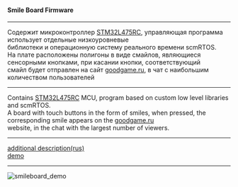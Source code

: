 #### Smile Board Firmware  
***  
Содержит микроконтроллер [STM32L475RC](https://www.st.com/content/st_com/en/products/microcontrollers-microprocessors/stm32-32-bit-arm-cortex-mcus/stm32-ultra-low-power-mcus/stm32l4-series/stm32l4x5/stm32l475rc.html), управляющая программа использует отдельные низкоуровневые  
библиотеки и операционную систему реального времени scmRTOS.  
На плате расположены полигоны в виде смайлов, являющиеся сенсорными кнопками, при касании кнопки, соответствующий  
смайл будет отправлен на сайт [goodgame.ru](https://goodgame.ru/), в чат с наибольшим количеством пользователей  
*****  
Contains [STM32L475RC](https://www.st.com/content/st_com/en/products/microcontrollers-microprocessors/stm32-32-bit-arm-cortex-mcus/stm32-ultra-low-power-mcus/stm32l4-series/stm32l4x5/stm32l475rc.html) MCU, program based on custom low level libraries and scmRTOS.  
A board with touch buttons in the form of smiles, when pressed, the corresponding smile appears on the [goodgame.ru](https://goodgame.ru/)  
website, in the chat with the largest number of viewers.  
***  
[additional description(rus)](https://habr.com/ru/post/552216/)  
[demo](https://www.youtube.com/watch?v=jM_IQpgTxcs&ab_channel=VitaliiVitalii)  
***  
![smileboard_demo](https://user-images.githubusercontent.com/45851586/117973078-9b4b3280-b334-11eb-8452-8b58788892ce.png)
